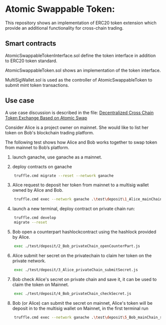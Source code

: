 # Atomic Swappable Token: 
This repository shows an implementation of ERC20 token extension which provide an additional functionality for cross-chain trading. 

## Smart contracts 
AtomicSwappableTokenInterface.sol define the token interface in addition to ERC20 token standard. 

AtomicSwappableToken.sol shows an implementation of the token interface. 

MultiSigWallet.sol is used as the controller of AtomicSwappableToken to submit mint token transactions. 

## Use case 
A use case discussion is described in the file:
[Decentralized Cross Chain Token Exchange Based on Atomic Swap]

Consider Alice is a project owner on mainnet. She would like to list her token on Bob's blockchain trading platform. 
 
The following test shows how Alice and Bob works together to swap token from mainnet to Bob’s platform.  

1. launch ganache, use ganache as a mainnet. 

2. deploy contracts on ganache 
```sh
    truffle.cmd migrate --reset --network ganache
```
3. Alice request to deposit her token from mainnet to a multisig wallet owned by Alice and Bob. 
```sh
    truffle.cmd exec --network ganache .\test\deposit\1_Alice_mainChain_initSwap.js
```
4. launch a new terminal, deploy contract on private chain run: 
```sh
    truffle.cmd develop
    migrate --reset
```
5. Bob open a counterpart hashlockcontract using the hashlock provided by Alice. 
```sh
    exec ./test/deposit/2_Bob_privateChain_openCounterPart.js 
```
6. Alice submit her secret on the privatechain to claim her token on the private network.
```sh
    exec ./test/deposit/3_Alice_privateChain_submitSecret.js
```
7. Bob check Alice's secret on private chain and save it, it can be used to claim the token on Mainnet. 
```sh
    exec ./test/deposit/4_Bob_privateChain_checkSecret.js 
```
8. Bob (or Alice) can submit the secret on mainnet, Alice's token will be deposit in to the multisig wallet on Mainnet, in the first terminal run 
```sh
    truffle.cmd exec --network ganache .\test\deposit\5_Bob_mainChain_submitSecret.js 
```

[Decentralized Cross Chain Token Exchange Based on Atomic Swap]: <https://github.com/shiweihavefun/atomic_swappable_token/blob/master/Decentralized%20Cross%20Chain%20Token%20Exchange%20Based%20on%20Atomic%20Swap.pdf>
